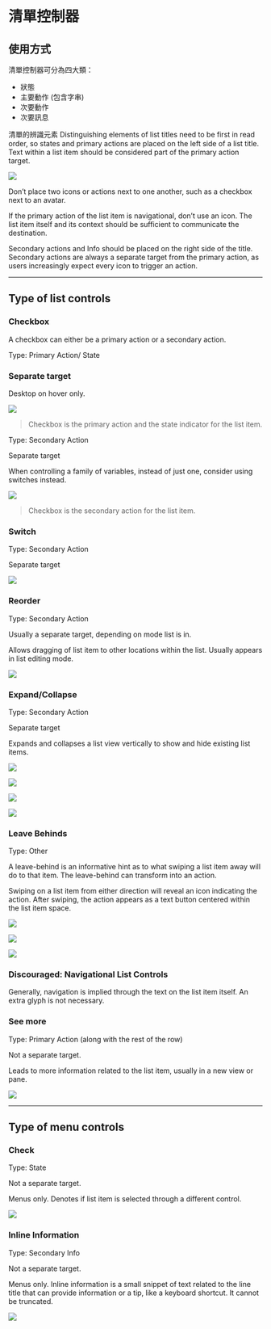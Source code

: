 # 清單控制器

## 使用方式

清單控制器可分為四大類：

- 狀態
- 主要動作 (包含字串)
- 次要動作
- 次要訊息



清單的辨識元素
Distinguishing elements of list titles need to be first in read order, so states and primary actions are placed on the left side of a list title. Text within a list item should be considered part of the primary action target.

![](images/components/components-listcontrols-listcontrols-listcontrols_03_large_mdpi.png)

Don’t place two icons or actions next to one another, such as a checkbox next to an avatar.

If the primary action of the list item is navigational, don’t use an icon. The list item itself and its context should be sufficient to communicate the destination.

Secondary actions and Info should be placed on the right side of the title. Secondary actions are always a separate target from the primary action, as users increasingly expect every icon to trigger an action.

---

## Type of list controls
 
### Checkbox

A checkbox can either be a primary action or a secondary action.

Type: Primary Action/ State

### Separate target

Desktop on hover only.

![](images/components/components-listcontrols-typesoflistcontrols-listcontrols_08_large_mdpi.png)

> Checkbox is the primary action and the state indicator for the list item.

Type: Secondary Action

Separate target

When controlling a family of variables, instead of just one, consider using switches instead.

![](images/components/components-listcontrols-typesoflistcontrols-listcontrols_10_large_mdpi.png)

> Checkbox is the secondary action for the list item.

### Switch

Type: Secondary Action

Separate target

![](images/components/components-listcontrols-typesoflistcontrols-listcontrols_30_large_mdpi.png)

### Reorder

Type: Secondary Action

Usually a separate target, depending on mode list is in.

Allows dragging of list item to other locations within the list. Usually appears in list editing mode.

![](images/components/components-listcontrols-typesoflistcontrols-listcontrols_18_large_mdpi.png)

### Expand/Collapse

Type: Secondary Action

Separate target

Expands and collapses a list view vertically to show and hide existing list items.

![](images/components/components-listcontrols-typesoflistcontrols-listcontrols_26a_large_mdpi.png)

![](images/components/components-listcontrols-typesoflistcontrols-listcontrols_26b_large_mdpi.png)

![](images/components/components-listcontrols-typesoflistcontrols-listcontrols_28a_large_mdpi.png)

![](images/components/components-listcontrols-typesoflistcontrols-listcontrols_28b_large_mdpi.png)

### Leave Behinds

Type: Other

A leave-behind is an informative hint as to what swiping a list item away will do to that item. The leave-behind can transform into an action.

Swiping on a list item from either direction will reveal an icon indicating the action. After swiping, the action appears as a text button centered within the list item space.

![](images/components/components-listcontrols-typesoflistcontrols-listcontrols_22a_large_mdpi.png)

![](images/components/components-listcontrols-typesoflistcontrols-listcontrols_22b_large_mdpi.png)

![](images/components/components-listcontrols-typesoflistcontrols-listcontrols_22c_large_mdpi.png) 

### Discouraged: Navigational List Controls

Generally, navigation is implied through the text on the list item itself. An extra glyph is not necessary.

### See more

Type: Primary Action (along with the rest of the row)

Not a separate target.

Leads to more information related to the list item, usually in a new view or pane.

![](images/components/components-listcontrols-typesoflistcontrols-listcontrols_16_large_mdpi.png)

---

## Type of menu controls

### Check

Type: State

Not a separate target.

Menus only. Denotes if list item is selected through a different control.

![](images/components/components-listcontrols-typesofmenucontrols-listcontrols_06_large_mdpi.png)

### Inline Information

Type: Secondary Info

Not a separate target.

Menus only. Inline information is a small snippet of text related to the line title that can provide information or a tip, like a keyboard shortcut. It cannot be truncated.

![](images/components/components-listcontrols-typesofmenucontrols-listcontrols_12_large_mdpi.png)
